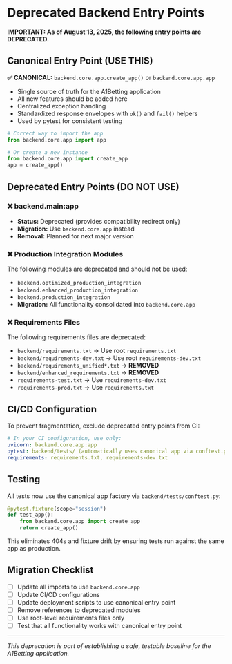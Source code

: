 # Deprecated Backend Entry Points

**IMPORTANT: As of August 13, 2025, the following entry points are DEPRECATED.**

## Canonical Entry Point (USE THIS)

**✅ CANONICAL:** `backend.core.app.create_app()` or `backend.core.app.app`
- Single source of truth for the A1Betting application
- All new features should be added here
- Centralized exception handling
- Standardized response envelopes with `ok()` and `fail()` helpers
- Used by pytest for consistent testing

```python
# Correct way to import the app
from backend.core.app import app

# Or create a new instance
from backend.core.app import create_app
app = create_app()
```

## Deprecated Entry Points (DO NOT USE)

### ❌ backend.main:app
- **Status:** Deprecated (provides compatibility redirect only)
- **Migration:** Use `backend.core.app` instead
- **Removal:** Planned for next major version

### ❌ Production Integration Modules
The following modules are deprecated and should not be used:
- `backend.optimized_production_integration`
- `backend.enhanced_production_integration` 
- `backend.production_integration`
- **Migration:** All functionality consolidated into `backend.core.app`

### ❌ Requirements Files
The following requirements files are deprecated:
- `backend/requirements.txt` → Use root `requirements.txt`
- `backend/requirements-dev.txt` → Use root `requirements-dev.txt` 
- `backend/requirements_unified*.txt` → **REMOVED**
- `backend/enhanced_requirements.txt` → **REMOVED**
- `requirements-test.txt` → Use `requirements-dev.txt`
- `requirements-prod.txt` → Use `requirements.txt`

## CI/CD Configuration

To prevent fragmentation, exclude deprecated entry points from CI:

```yaml
# In your CI configuration, use only:
uvicorn: backend.core.app:app
pytest: backend/tests/ (automatically uses canonical app via conftest.py)
requirements: requirements.txt, requirements-dev.txt
```

## Testing

All tests now use the canonical app factory via `backend/tests/conftest.py`:

```python
@pytest.fixture(scope="session")
def test_app():
    from backend.core.app import create_app
    return create_app()
```

This eliminates 404s and fixture drift by ensuring tests run against the same app as production.

## Migration Checklist

- [ ] Update all imports to use `backend.core.app`
- [ ] Update CI/CD configurations  
- [ ] Update deployment scripts to use canonical entry point
- [ ] Remove references to deprecated modules
- [ ] Use root-level requirements files only
- [ ] Test that all functionality works with canonical entry point

---

*This deprecation is part of establishing a safe, testable baseline for the A1Betting application.*
